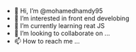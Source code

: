 - 👋 Hi, I’m @mohamedhamdy95
- 👀 I’m interested in front end develobing
- 🌱 I’m currently learning reat JS
- 💞️ I’m looking to collaborate on ...
- 📫 How to reach me ...

<!---
mohamedhamdy95/mohamedhamdy95 is a ✨ special ✨ repository because its `README.md` (this file) appears on your GitHub profile.
You can click the Preview link to take a look at your changes.
--->
